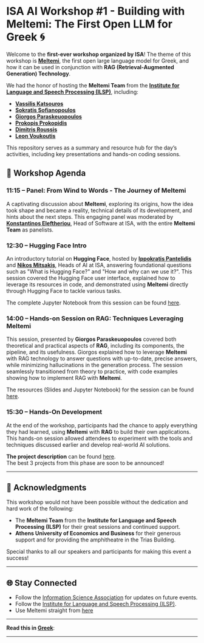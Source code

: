 # ISA AI Workshop #1 - Building with Meltemi: The First Open LLM for Greek 🌀

Welcome to the **first-ever workshop organized by ISA**! The theme of this workshop is [**Meltemi**](https://www.ilsp.gr/news/meltemi/), the first open large language model for Greek, and how it can be used in conjunction with **RAG (Retrieval-Augmented Generation) Technology**.  

We had the honor of hosting the **Meltemi Team** from the [**Institute for Language and Speech Processing (ILSP)**](https://www.ilsp.gr/en/home-2/), including:  

- [**Vassilis Katsouros**](https://www.linkedin.com/in/vassilis-katsouros-bb07751b0/)  
- [**Sokratis Sofianopoulos**](https://www.linkedin.com/in/sokratis-sofianopoulos-ba624b6/)  
- [**Giorgos Paraskeuopoulos**](https://www.linkedin.com/in/geopar/)  
- [**Prokopis Prokopidis**](https://www.linkedin.com/in/prokopis-prokopidis-6891a6150/)  
- [**Dimitris Roussis**](https://www.linkedin.com/in/dimitrios-roussis/)  
- [**Leon Voukoutis**](https://www.linkedin.com/in/leon-voukoutis-867761301/)  

This repository serves as a summary and resource hub for the day’s activities, including key presentations and hands-on coding sessions.

## 📅 Workshop Agenda

### **11:15 – Panel: From Wind to Words - The Journey of Meltemi**
A captivating discussion about **Meltemi**, exploring its origins, how the idea took shape and became a reality, technical details of its development, and hints about the next steps. This engaging panel was moderated by [**Konstantinos Eleftheriou**](https://www.linkedin.com/in/konstantinos-eleutheriou/), Head of Software at ISA, with the entire **Meltemi Team** as panelists.

### **12:30 – Hugging Face Intro**
An introductory tutorial on **Hugging Face**, hosted by [**Ippokratis Pantelidis**](https://www.linkedin.com/in/ippokratis-pantelidis/) and [**Nikos Mitsakis**](https://www.linkedin.com/in/nikos-mitsakis/), Heads of AI at ISA, answering foundational questions such as "What is Hugging Face?" and "How and why can we use it?". This session covered the Hugging Face user interface, explained how to leverage its resources in code, and demonstrated using **Meltemi** directly through Hugging Face to tackle various tasks. 

The complete Jupyter Notebook from this session can be found [here](https://github.com/infosciassoc/Meltemi-Workshop/blob/main/Hugging%20Face%20Intro/Hugging_Face_Intro.ipynb).

### **14:00 – Hands-on Session on RAG: Techniques Leveraging Meltemi**
This session, presented by **Giorgos Paraskeuopoulos** covered both theoretical and practical aspects of **RAG**, including its components, the pipeline, and its usefulness. Giorgos explained how to leverage **Meltemi** with RAG technology to answer questions with up-to-date, precise answers, while minimizing hallucinations in the generation process. The session seamlessly transitioned from theory to practice, with code examples showing how to implement RAG with **Meltemi**.

The resources (Slides and Jupyter Notebook) for the session can be found [here](https://github.com/infosciassoc/Meltemi-Workshop/tree/main/RAG%20Session).

### **15:30 – Hands-On Development**
At the end of the workshop, participants had the chance to apply everything they had learned, using **Meltemi** with **RAG** to build their own applications. This hands-on session allowed attendees to experiment with the tools and techniques discussed earlier and develop real-world AI solutions.  

**The project description** can be found [here](https://github.com/infosciassoc/Meltemi-Workshop/blob/main/Hands-On%20Development/Project_Description.pdf).  
The best 3 projects from this phase are soon to be announced!

---

## 🙌 Acknowledgments

This workshop would not have been possible without the dedication and hard work of the following:  
- The **Meltemi Team** from the **Institute for Language and Speech Processing (ILSP)** for their great sessions and continued support.
- **Athens University of Economics and Business** for their generous support and for providing the amphitheatre in the Trias Building.

Special thanks to all our speakers and participants for making this event a success!

---

## 🌐 Stay Connected
- Follow the [Information Science Association](https://linktr.ee/infosciassoc?fbclid=PAZXh0bgNhZW0CMTEAAaa_snzbL5HR2VZW6YEUyCCZ5PujY594YXBrrOhnY7Ga9h5a5tjupAXVznc_aem_ISJ-vHH8_WG0KWVZAxVkNg) for updates on future events.  
- Follow the [Institute for Language and Speech Processing (ILSP)](https://www.linkedin.com/company/ilsp-athenarc/posts/?feedView=all).
- Use Meltemi straight from [here](https://huggingface.co/ilsp/Meltemi-7B-Instruct-v1.5)

---

**Read this in [Greek](README.gr.md)**:  

---
